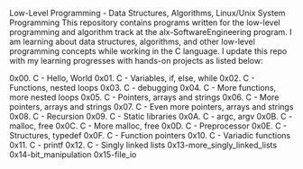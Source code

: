 Low-Level Programming - Data Structures, Algorithms, Linux/Unix System Programming
This repository contains programs written for the low-level programming and algorithm track at the alx-SoftwareEngineering program. I am learning about data structures, algorithms, and other low-level programming concepts while working in the C language. I update this repo with my learning progresses with hands-on projects as listed below:

0x00. C - Hello, World
0x01. C - Variables, if, else, while
0x02. C - Functions, nested loops
0x03. C - debugging
0x04. C - More functions, more nested loops
0x05. C - Pointers, arrays and strings
0x06. C - More pointers, arrays and strings
0x07. C - Even more pointers, arrays and strings
0x08. C - Recursion
0x09. C - Static libraries
0x0A. C - argc, argv
0x0B. C - malloc, free
0x0C. C - More malloc, free
0x0D. C - Preprocessor
0x0E. C - Structures, typedef
0x0F. C - Function pointers
0x10. C - Variadic functions
0x11. C - printf
0x12. C - Singly linked lists
0x13-more_singly_linked_lists
0x14-bit_manipulation
0x15-file_io
